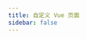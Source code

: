 ```yaml
---
title: 自定义 Vue 页面
sidebar: false
---
```


<style>
/* 在这里添加自定义样式 */
.page .theme-default-content {
  max-width: none;
}
.page-meta {
    display: none;
}
</style>



<ClientOnly>
  <Math/>
</ClientOnly>